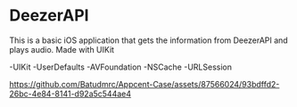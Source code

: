 # DeezerAPI

This is a basic iOS application that gets the information from DeezerAPI and plays audio. Made with UIKit

-UIKit
-UserDefaults
-AVFoundation
-NSCache
-URLSession



https://github.com/Batudmrc/Appcent-Case/assets/87566024/93bdffd2-26bc-4e84-8141-d92a5c544ae4



